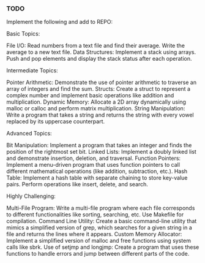 ### TODO ###
Implement the following and add to REPO:

Basic Topics:

File I/O: Read numbers from a text file and find their average. Write the average to a new text file.
Data Structures: Implement a stack using arrays. Push and pop elements and display the stack status after each operation.

Intermediate Topics:

Pointer Arithmetic: Demonstrate the use of pointer arithmetic to traverse an array of integers and find the sum.
Structs: Create a struct to represent a complex number and implement basic operations like addition and multiplication.
Dynamic Memory: Allocate a 2D array dynamically using malloc or calloc and perform matrix multiplication.
String Manipulation: Write a program that takes a string and returns the string with every vowel replaced by its uppercase counterpart.

Advanced Topics:

Bit Manipulation: Implement a program that takes an integer and finds the position of the rightmost set bit.
Linked Lists: Implement a doubly linked list and demonstrate insertion, deletion, and traversal.
Function Pointers: Implement a menu-driven program that uses function pointers to call different mathematical operations (like addition, subtraction, etc.).
Hash Table: Implement a hash table with separate chaining to store key-value pairs. Perform operations like insert, delete, and search.

Highly Challenging:

Multi-File Program: Write a multi-file program where each file corresponds to different functionalities like sorting, searching, etc. Use Makefile for compilation.
Command Line Utility: Create a basic command-line utility that mimics a simplified version of grep, which searches for a given string in a file and returns the lines where it appears.
Custom Memory Allocator: Implement a simplified version of malloc and free functions using system calls like sbrk.
Use of setjmp and longjmp: Create a program that uses these functions to handle errors and jump between different parts of the code.
